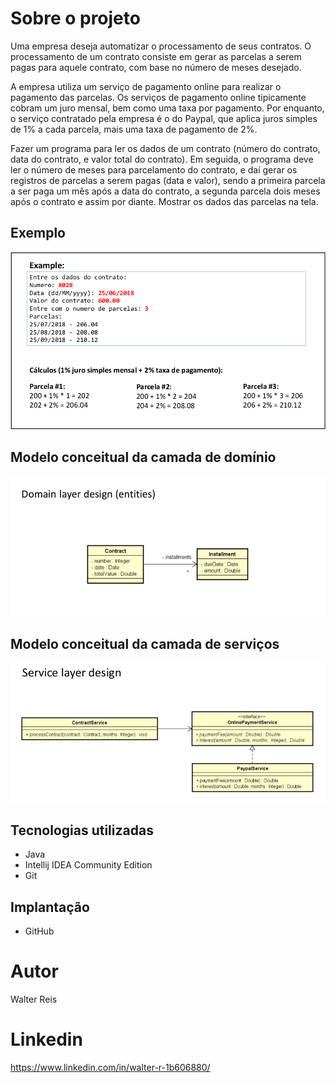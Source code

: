 # Sobre o projeto
Uma empresa deseja automatizar o processamento de seus contratos. O processamento de
um contrato consiste em gerar as parcelas a serem pagas para aquele contrato, com base no
número de meses desejado.

A empresa utiliza um serviço de pagamento online para realizar o pagamento das parcelas.
Os serviços de pagamento online tipicamente cobram um juro mensal, bem como uma taxa
por pagamento. Por enquanto, o serviço contratado pela empresa é o do Paypal, que aplica
juros simples de 1% a cada parcela, mais uma taxa de pagamento de 2%.

Fazer um programa para ler os dados de um contrato (número do contrato, data do contrato,
e valor total do contrato). Em seguida, o programa deve ler o número de meses para
parcelamento do contrato, e daí gerar os registros de parcelas a serem pagas (data e valor),
sendo a primeira parcela a ser paga um mês após a data do contrato, a segunda parcela dois
meses após o contrato e assim por diante. Mostrar os dados das parcelas na tela.

## Exemplo
![Exemplo da aplicação](https://github.com/walterdevreis/servico_de_pagamento/blob/main/img/exemplo.png)

## Modelo conceitual da camada de domínio
![Entidades](https://github.com/walterdevreis/servico_de_pagamento/blob/main/img/entities.png)

## Modelo conceitual da camada de serviços
![Serviços](https://github.com/walterdevreis/servico_de_pagamento/blob/main/img/services.png)

## Tecnologias utilizadas
- Java
- Intellij IDEA Community Edition
- Git

## Implantação 
- GitHub

# Autor
Walter Reis

# Linkedin
https://www.linkedin.com/in/walter-r-1b606880/
